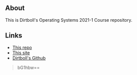 
## About
This is Dirtboll's Operating Systems 2021-1 Course repository.

## Links
* [This repo](https://github.com/dirtboll/os211)
* [This site](https://dirtboll.github.io/os211/)
* [Dirtboll's Github](https://github.com/dirtboll/)
 
> bG1hbw==
